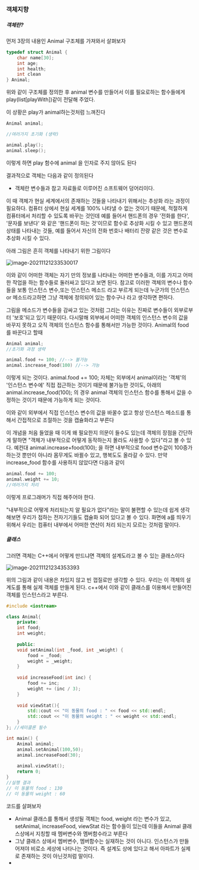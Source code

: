 ### 객체지향



##### 객체란?

먼저 3장의 내용인 Animal 구조체를 가져와서 살펴보자

```c++
typedef struct Animal {
	char name[30];
    int age;
    int health;
    int clean
} Animal;
```

위와 같이 구조체를 정의한 후 animal 변수를 만들어서 이를 필요로하는 함수들에게 play(list[playWith])같이 전달해 주었다. 

이 상황은 play가 animal하는것처럼 느껴진다

```c++
Animal animal;

//여러가지 초기화 (생략)

animal.play();
animal.sleep();
```

이렇게 하면 play 함수에 animal 을 인자로 주지 않아도 된다 

결과적으로 객체는 다음과 같이 정의된다



- 객체란 변수들과 참고 자료들로 이루어진 소프트웨어 덩어리이다.



이 때 객체가 현실 세계에서의 존재하는 것들을 나타내기 위해서는 추상화 라는 과정이 필요하다. 컴퓨터  상에서 현실 세계를 100% 나타낼 수 없는 것이기 때문에, 적절하게 컴퓨터에서 처리할 수 있도록 바꾸는 것인데 예를 들어서 핸드폰의 경우 '전화를 한다', '문자를 보낸다' 와 같은 '핸드폰이 하는 것'이므로 함수로 추상화 시킬 수 있고 핸드폰의 상태를 나타내는 것들, 예를 들어서 자신의 전화 번호나 배터리 잔량 같은 것은 변수로 추상화 시킬 수 있다.

아래 그림은 흔히 객체를 나타내기 위한 그림이다

![image-20211121233530017](C:\Users\yts\AppData\Roaming\Typora\typora-user-images\image-20211121233530017.png)



이와 같이 어떠한 객체는 자기 만의 정보를 나타내는 어떠한 변수들과, 이를 가지고 어떠한 작업을 하는 함수들로 둘러싸고 있다고 보면 된다. 참고로 이러한 객체의 변수나 함수들을 보통 인스턴스 변수,또는 인스턴스 메소드 라고 부르게 되는데 누군가의 인스턴스 or 메소드라고하면 그냥 객체에 정의되어 있는 함수구나 라고 생각하면 편하다.



그림을 메소드가 변수들을 감싸고 있는 것처럼 그리는 이유는 진짜로 변수들이 외부로부터 '보호'되고 있기 때문이다. 다시말해 외부에서 어떠한 객체의 인스턴스 변수의 값을 바꾸지 못하고 오직 객체의 인스턴스 함수를 통해서만 가능한 것이다. Animal의 food를 바꾼다고 할때

```c++
Animal animal;
//초기화 과정 생략

animal.food += 100; //--> 불가능
animal.increase_food(100) //--> 가능
```

이렇게 되는 것이다. animal.food += 100; 자체는 외부에서 animal이라는 '객체'의 '인스턴스 변수에' 직접 접근하는 것이기 때문에 불가능한 것이도, 아래의 animal.increase_food(100); 의 경우 animal 객체의 인스턴스 함수를 통해서 값을 수정하는 것이기 때문에 가능하게 되는 것이다.

이와 같이 외부에서 직접 인스턴스 변수의 값을 바꿀수 없고 항상 인스턴스 메소드를 통해서 간접적으로 조절하는 것을 캡슐화라고 부른다

이 개념을 처음 들었을 때 이게 왜 필요한지 의문이 들수도 있는데 객체의 장점을 간단하게 말하면 "객체가 내부적으로 어떻게 동작하는지 몰라도 사용할 수 있다"라고 볼 수 있다. 예컨대 animal.increase+food(100); 을 하면 내부적으로 food 변수값이 100증가하는것 뿐만이 아니라 몸무게도 바뀔수 있고, 행복도도 올라갈 수 있다. 만약 increase_food 함수를 사용하지 않았다면 다음과 같이

```c++
animal.food += 100;
animal.weight += 10;
//여러가지 처리
```

이렇게 프로그래머가 직접 해주어야 한다.

"내부적으로 어떻게 처리되는지 알 필요가 없다"라는 말이 불편할 수 있는데 쉽게 생각해보면 우리가 접하는 전자기기들도 캡슐화 되어 있다고 볼 수 있다. 화면에 a를 띄우기 위해서 우리는 컴퓨터 내부에서 어떠한 연산이 처리 되는지 모르는 것처럼 말이다.



##### 클래스

그러면 객체는 C++에서 어떻게 만드냐면 객체의 설계도라고 볼 수 있는 클래스이다

![image-20211121234353393](C:\Users\yts\AppData\Roaming\Typora\typora-user-images\image-20211121234353393.png)

위의  그림과 같이 내용은 차있지 않고 빈 껍질로만 생각할 수 있다. 우리는 이 객체의 설계도를 통해 실제 객체를 만들게 된다. c++에서 이와 같이 클래스를 이용해서 만들어진 객체를 인스턴스라고 부른다.

```c++
#include <iostream>

class Animal{
    private:
    int food;
    int weight;
    
    public:
    void setAnimal(int _food, int _weight) {
        food = _food;
        weight = _weight;
    }
    
    void increaseFood(int inc) {
        food += inc;
        weight += (inc / 3);
    }
    
    void viewStat(){
        std::cout << "이 동물의 food : " << food << std::endl;
        std::cout << "이 동물의 weight : " << weight << std::endl;
    }
}; //세미콜론 필수

int main() {
    Animal animal;
    animal.setAnimal(100,50);
    animal.increaseFood(30);
    
    animal.viewStat();
    return 0;
}
//실행 결과
// 이 동물의 food : 130
// 이 동물의 weight : 60
```

코드를 살펴보자

- Animal 클래스를 통해서 생성될 객체는 food, weight 라는 변수가 있고, setAnimal, increaseFood, viewStat 라는 함수들이 있는데 이들을 Animal 클래스상에서 지칭할 때 멤버변수와 멤버함수라고 부른다
- 그냥 클래스 상에서 멤버변수, 멤버함수는 실재하는 것이 아니다. 인스턴스가 만들어져야 비로소 세상에 나타나는 것이다. 즉 설계도 상에 있다고 해서 아파트가 실제로 존재하는 것이 아닌것처럼 말이다.
- 